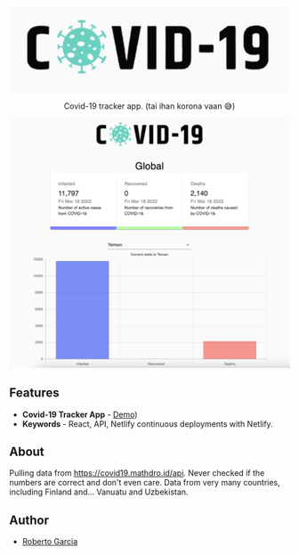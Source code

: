 <p align="center">
  <img src="/assets/images/logo.jpeg">
</p>

<p align="center">Covid-19 tracker app. (tai ihan korona vaan 😅)</p>

![Front end app](/assets/images/front-end.jpeg)

## Features

- **Covid-19 Tracker App** - [Demo](https://roope-covid-tracker.netlify.app))
- **Keywords** - React, API, Netlify continuous deployments with Netlify.

## About

Pulling data from https://covid19.mathdro.id/api. Never checked if the numbers are correct and don't even care. Data from very many countries, including Finland and... Vanuatu and Uzbekistan.

## Author

- [Roberto Garcia](https://roope.carrd.co)
